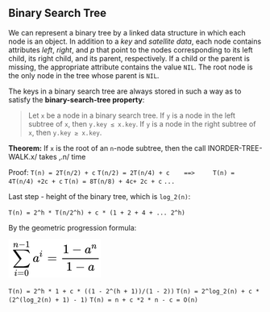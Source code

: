 ## Binary Search Tree
We can represent a binary tree by a linked data structure in which each node is an object. In addition to a _key_ and _satellite data_, each node contains attributes _left_, _right_, and _p_ that point to the nodes corresponding to its left child, its right child, and its parent, respectively. If a child or the parent is missing, the appropriate attribute contains the value `NIL`. The root node is the only node in the tree whose parent is `NIL`.

The keys in a binary search tree are always stored in such a way as to satisfy the __binary-search-tree property__:

> Let `x` be a node in a binary search tree. If `y` is a node in the left subtree of `x`, then `y.key ≤ x.key`. If `y` is a node in the right subtree of `x`, then `y.key ≥ x.key`.

__Theorem:__ If `x` is the root of an `n`-node subtree, then the call INORDER-TREE-WALK.x/
takes ‚.n/ time

Proof:
`T(n) = 2T(n/2) + c`
`T(n/2) = 2T(n/4) + c    ==>     T(n) = 4T(n/4) +2c + c`
`T(n) = 8T(n/8) + 4c+ 2c + c`
`...`

Last step - height of the binary tree, which is `log_2(n)`:

`T(n) = 2^h * T(n/2^h) + c * (1 + 2 + 4 + ... 2^h)`

By the geometric progression formula:

![geometric-progression](../../images/geometric-progression.png)

`T(n) = 2^h * 1 + c * ((1 - 2^(h + 1))/(1 - 2))`
`T(n) = 2^log_2(n) + c * (2^(log_2(n) + 1) - 1)`
`T(n) = n + c *2 * n - c = O(n)`


